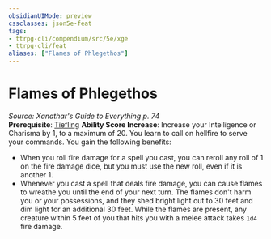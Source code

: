 ```yaml
---
obsidianUIMode: preview
cssclasses: json5e-feat
tags:
- ttrpg-cli/compendium/src/5e/xge
- ttrpg-cli/feat
aliases: ["Flames of Phlegethos"]
---
```

# Flames of Phlegethos
*Source: Xanathar's Guide to Everything p. 74*  
**Prerequisite**: [Tiefling](2-Mechanics/CLI/races/tiefling-xphb.md)
**Ability Score Increase**: Increase your Intelligence or Charisma by 1, to a maximum of 20.
You learn to call on hellfire to serve your commands. You gain the following benefits:

- When you roll fire damage for a spell you cast, you can reroll any roll of 1 on the fire damage dice, but you must use the new roll, even if it is another 1.  
- Whenever you cast a spell that deals fire damage, you can cause flames to wreathe you until the end of your next turn. The flames don't harm you or your possessions, and they shed bright light out to 30 feet and dim light for an additional 30 feet. While the flames are present, any creature within 5 feet of you that hits you with a melee attack takes `1d4` fire damage.